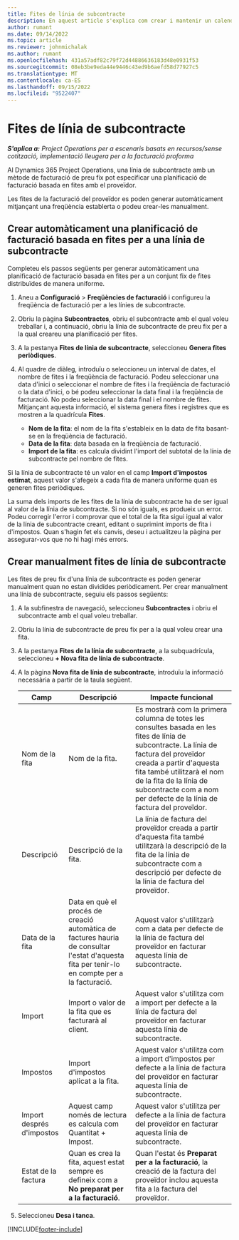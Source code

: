 ```yaml
---
title: Fites de línia de subcontracte
description: En aquest article s'explica com crear i mantenir un calendari de factures basat en fites per a un subcontractista amb un proveïdor.
author: rumant
ms.date: 09/14/2022
ms.topic: article
ms.reviewer: johnmichalak
ms.author: rumant
ms.openlocfilehash: 431a57adf82c79f72d44886636183d48e0931f53
ms.sourcegitcommit: 08eb3be9eda44e9446c43ed9b6aefd58d77927c5
ms.translationtype: MT
ms.contentlocale: ca-ES
ms.lasthandoff: 09/15/2022
ms.locfileid: "9522407"
---
```

# <a name="subcontract-line-milestones"></a>Fites de línia de subcontracte

_**S'aplica a:** Project Operations per a escenaris basats en recursos/sense cotització, implementació lleugera per a la facturació proforma_

Al Dynamics 365 Project Operations, una línia de subcontracte amb un mètode de facturació de preu fix pot especificar una planificació de facturació basada en fites amb el proveïdor.

Les fites de la facturació del proveïdor es poden generar automàticament mitjançant una freqüència establerta o podeu crear-les manualment.

## <a name="automatically-create-a-milestone-based-invoice-schedule-for-a-subcontract-line"></a>Crear automàticament una planificació de facturació basada en fites per a una línia de subcontracte

Completeu els passos següents per generar automàticament una planificació de facturació basada en fites per a un conjunt fix de fites distribuïdes de manera uniforme.

1. Aneu a **Configuració** > **Freqüències de facturació** i configureu la freqüència de facturació per a les línies de subcontracte.
2. Obriu la pàgina **Subcontractes**, obriu el subcontracte amb el qual voleu treballar i, a continuació, obriu la línia de subcontracte de preu fix per a la qual creareu una planificació per fites.
3. A la pestanya **Fites de línia de subcontracte**, seleccioneu **Genera fites periòdiques**.
4. Al quadre de diàleg, introduïu o seleccioneu un interval de dates, el nombre de fites i la freqüència de facturació. Podeu seleccionar una data d'inici o seleccionar el nombre de fites i la freqüència de facturació o la data d'inici, o bé podeu seleccionar la data final i la freqüència de facturació. No podeu seleccionar la data final i el nombre de fites.
Mitjançant aquesta informació, el sistema genera fites i registres que es mostren a la quadrícula **Fites**.

   - **Nom de la fita**: el nom de la fita s'estableix en la data de fita basant-se en la freqüència de facturació.
   - **Data de la fita**: data basada en la freqüència de facturació.
   - **Import de la fita**: es calcula dividint l'import del subtotal de la línia de subcontracte pel nombre de fites.

Si la línia de subcontracte té un valor en el camp **Import d'impostos estimat**, aquest valor s'afegeix a cada fita de manera uniforme quan es generen fites periòdiques.

La suma dels imports de les fites de la línia de subcontracte ha de ser igual al valor de la línia de subcontracte. Si no són iguals, es produeix un error. Podeu corregir l'error i comprovar que el total de la fita sigui igual al valor de la línia de subcontracte creant, editant o suprimint imports de fita i d'impostos. Quan s'hagin fet els canvis, deseu i actualitzeu la pàgina per assegurar-vos que no hi hagi més errors.

## <a name="manually-create-subcontract-line-milestones"></a>Crear manualment fites de línia de subcontracte

Les fites de preu fix d'una línia de subcontracte es poden generar manualment quan no estan dividides periòdicament. Per crear manualment una línia de subcontracte, seguiu els passos següents:

1. A la subfinestra de navegació, seleccioneu **Subcontractes** i obriu el subcontracte amb el qual voleu treballar.
2. Obriu la línia de subcontracte de preu fix per a la qual voleu crear una fita.
3. A la pestanya **Fites de la línia de subcontracte**, a la subquadrícula, seleccioneu **+ Nova fita de línia de subcontracte**.
4. A la pàgina **Nova fita de línia de subcontracte**, introduïu la informació necessària a partir de la taula següent.

    | Camp | Descripció |Impacte funcional|
    | --- | --- |----------------------|
    | Nom de la fita | Nom de la fita. |Es mostrarà com la primera columna de totes les consultes basada en les fites de línia de subcontracte. La línia de factura del proveïdor creada a partir d'aquesta fita també utilitzarà el nom de la fita de la línia de subcontracte com a nom per defecte de la línia de factura del proveïdor.|
    | Descripció | Descripció de la fita. |La línia de factura del proveïdor creada a partir d'aquesta fita també utilitzarà la descripció de la fita de la línia de subcontracte com a descripció per defecte de la línia de factura del proveïdor.|
    | Data de la fita | Data en què el procés de creació automàtica de factures hauria de consultar l'estat d'aquesta fita per tenir-lo en compte per a la facturació.| Aquest valor s'utilitzarà com a data per defecte de la línia de factura del proveïdor en facturar aquesta línia de subcontracte. |
    | Import | Import o valor de la fita que es facturarà al client. |Aquest valor s'utilitza com a import per defecte a la línia de factura del proveïdor en facturar aquesta línia de subcontracte. |
    | Impostos | Import d'impostos aplicat a la fita.| Aquest valor s'utilitza com a import d'impostos per defecte a la línia de factura del proveïdor en facturar aquesta línia de subcontracte. |
    | Import després d'impostos | Aquest camp només de lectura es calcula com Quantitat + Impost.|Aquest valor s'utilitza per defecte a la línia de factura del proveïdor en facturar aquesta línia de subcontracte. |
    | Estat de la factura | Quan es crea la fita, aquest estat sempre es defineix com a **No preparat per a la facturació**.|  Quan l'estat és **Preparat per a la facturació**, la creació de la factura del proveïdor inclou aquesta fita a la factura del proveïdor. |

5. Seleccioneu **Desa i tanca**.


[!INCLUDE[footer-include](../../includes/footer-banner.md)]
